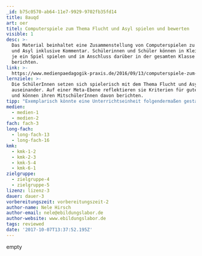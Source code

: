 ```yaml
---
_id: b75c0570-ab64-11e7-9929-9702fb35fd14
title: 8auqd
art: oer
titel: Computerspiele zum Thema Flucht und Asyl spielen und bewerten
visible: 1
desc: >-
  Das Material beinhaltet eine Zusammenstellung von Computerspielen zu Flucht
  und Asyl inklusive Kommentar. Schülerinnen und Schüler können in Kleingruppen
  je ein Spiel spielen und im Anschluss darüber in der gesamten Klasse
  berichten.
link: >-
  https://www.medienpaedagogik-praxis.de/2016/09/13/computerspiele-zum-thema-flucht-und-asyl/
lernziele: >-
  Die SchülerInnen setzen sich spielerisch mit dem Thema Flucht und Asyl
  auseinander. Auf einer Meta-Ebene reflektieren sie Kriterien für gute Spiele
  und können ihren MitschülerInnen davon berichten.
tipp: "Exemplarisch könnte eine Unterrichtseinheit folgendermaßen gestaltet sein: \r\n1. Die SchülerInnen erhalten je Kleingruppe einen Link und die Aufgabe, das Spiel zu spielen.\r\n2. In der Kleingruppe überlegen sie, was sie an dem Spiel gut und was schlecht finden. \r\n3. Die Ergebnisse werden in der Klasse vorgestellt und diskutiert."
medien:
  - medien-1
  - medien-2
fach: fach-3
long-fach:
  - long-fach-13
  - long-fach-16
kmk:
  - kmk-1-2
  - kmk-2-3
  - kmk-5-4
  - kmk-6-1
zielgruppe:
  - zielgruppe-4
  - zielgruppe-5
lizenz: lizenz-3
dauer: dauer-3
vorbereitungszeit: vorbereitungszeit-2
author-name: Nele Hirsch
author-email: nele@ebildungslabor.de
author-website: www.ebildungslabor.de
tags: reviewed
date: '2017-10-07T13:37:52.195Z'
---
```

empty

